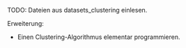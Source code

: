 TODO: Dateien aus datasets_clustering einlesen.

Erweiterung:
- Einen Clustering-Algorithmus elementar programmieren.
